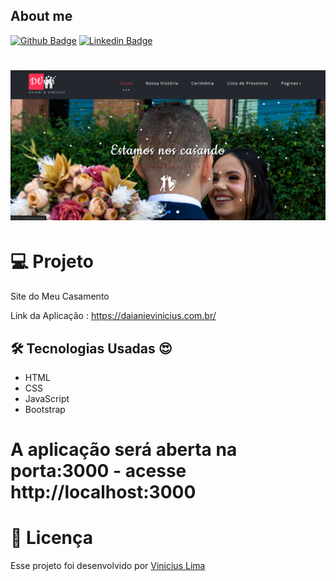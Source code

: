 ## About me

[![Github Badge](https://img.shields.io/badge/-Github-000?style=flat-square&logo=Github&logoColor=white&link=https://github.com/ViniciusLima7)](https://github.com/ViniciusLima7)
[![Linkedin Badge](https://img.shields.io/badge/-LinkedIn-blue?style=flat-square&logo=Linkedin&logoColor=white&link=https://www.linkedin.com/in/marcos-vinicius-lima/)](https://www.linkedin.com/in/marcos-vinicius-lima/)

<h1 align="center">
    <img alt="Meu Casamento" title="Projeto" src="https://github.com/ViniciusLima7/Site-Casamento/blob/master/images/capagithub.png" />
</h1>

# 💻 Projeto

Site do Meu Casamento

Link da Aplicação : https://daianievinicius.com.br/

## 🛠 Tecnologias Usadas :heart_eyes:

- HTML
- CSS
- JavaScript
- Bootstrap




# A aplicação será aberta na porta:3000 - acesse http://localhost:3000

# 📝 Licença

Esse projeto foi desenvolvido por [Vinicius Lima](https://www.linkedin.com/in/marcos-vinicius-lima/)